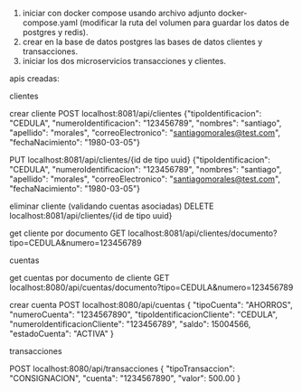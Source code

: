 1. iniciar con docker compose usando archivo adjunto docker-compose.yaml (modificar la ruta del volumen para guardar
    los datos de postgres y redis).
2. crear en la base de datos postgres las bases de datos clientes y transacciones.
3. iniciar los dos microservicios transacciones y clientes.


apis creadas:

clientes

crear cliente
POST localhost:8081/api/clientes
{"tipoIdentificacion": "CEDULA",
"numeroIdentificacion": "123456789",
"nombres": "santiago",
"apellido": "morales",
"correoElectronico": "santiagomorales@test.com",
"fechaNacimiento": "1980-03-05"}

PUT localhost:8081/api/clientes/{id de tipo uuid}
{"tipoIdentificacion": "CEDULA",
"numeroIdentificacion": "123456789",
"nombres": "santiago",
"apellido": "morales",
"correoElectronico": "santiagomorales@test.com",
"fechaNacimiento": "1980-03-05"}


eliminar cliente (validando cuentas asociadas)
DELETE localhost:8081/api/clientes/{id de tipo uuid}

get cliente por documento
GET localhost:8081/api/clientes/documento?tipo=CEDULA&numero=123456789


cuentas

get cuentas por documento de cliente
GET localhost:8080/api/cuentas/documento?tipo=CEDULA&numero=123456789


crear cuenta POST localhost:8080/api/cuentas
{
"tipoCuenta": "AHORROS",
"numeroCuenta": "1234567890",
"tipoIdentificacionCliente": "CEDULA",
"numeroIdentificacionCliente": "123456789",
"saldo": 15004566,
"estadoCuenta": "ACTIVA"
}


transacciones

POST localhost:8080/api/transacciones
{
"tipoTransaccion": "CONSIGNACION",
"cuenta": "1234567890",
"valor": 500.00
}